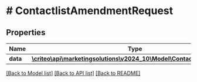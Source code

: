 # # ContactlistAmendmentRequest

## Properties

Name | Type | Description | Notes
------------ | ------------- | ------------- | -------------
**data** | [**\criteo\api\marketingsolutions\v2024_10\Model\ContactlistAmendment**](ContactlistAmendment.md) |  |

[[Back to Model list]](../../README.md#models) [[Back to API list]](../../README.md#endpoints) [[Back to README]](../../README.md)
